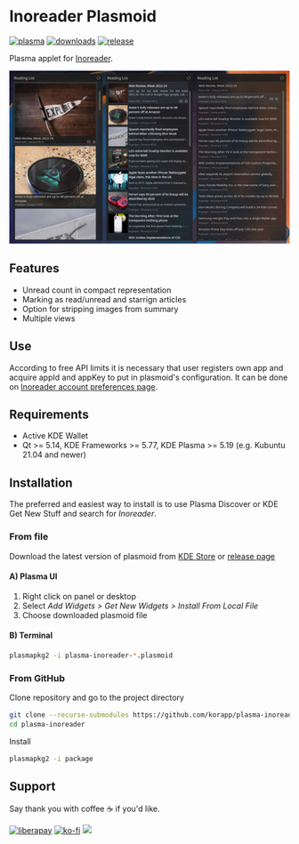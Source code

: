 # Inoreader Plasmoid

[![plasma](https://img.shields.io/static/v1?message=KDE%20Store&color=54a3d8&logo=kde&logoColor=FFFFFF&label=)][kdestore]
[![downloads](https://img.shields.io/github/downloads/korapp/plasma-inoreader/total)][releases]
[![release](https://img.shields.io/github/v/release/korapp/plasma-inoreader)][releases]

Plasma applet for [Inoreader](https://innoreader.com).

![Plasmoid full view](preview.jpg)

## Features

* Unread count in compact representation
* Marking as read/unread and starrign articles
* Option for stripping images from summary
* Multiple views

## Use

According to free API limits it is necessary that user registers own app and acquire appId and appKey to put in plasmoid's configuration.
It can be done on [Inoreader account preferences page](https://www.inoreader.com/?show_dialog=preferences_dialog&params={set_category:%27preferences_developer%27,ajax:true}).

## Requirements

* Active KDE Wallet
* Qt >= 5.14, KDE Frameworks >= 5.77, KDE Plasma >= 5.19 (e.g. Kubuntu 21.04 and newer)

## Installation

The preferred and easiest way to install is to use Plasma Discover or KDE Get New Stuff and search for *Inoreader*.

### From file

Download the latest version of plasmoid from [KDE Store][kdestore] or [release page][releases]

#### A) Plasma UI

1. Right click on panel or desktop
2. Select *Add Widgets > Get New Widgets > Install From Local File*
3. Choose downloaded plasmoid file

#### B) Terminal

```sh
plasmapkg2 -i plasma-inoreader-*.plasmoid
```

### From GitHub

Clone repository and go to the project directory

```sh
git clone --recurse-submodules https://github.com/korapp/plasma-inoreader.git
cd plasma-inoreader
```

Install

```sh
plasmapkg2 -i package
```

## Support

Say thank you with coffee ☕ if you'd like.

[![liberapay](https://liberapay.com/assets/widgets/donate.svg)](https://liberapay.com/korapp/donate)
[![ko-fi](https://ko-fi.com/img/githubbutton_sm.svg)](https://ko-fi.com/korapp)
[<img src="https://img.shields.io/badge/Revolut-white?logo=Revolut&logoColor=black" height="30"/>](https://revolut.me/korapp)

[kdestore]: https://store.kde.org/p/1829436/
[releases]: https://github.com/korapp/plasma-inoreader/releases